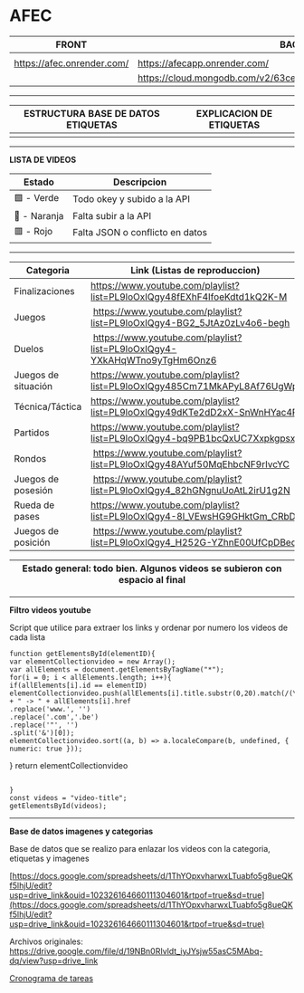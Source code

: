 # AFEC

| FRONT | BACK |
| --- | --- |
|  |  |
| https://afec.onrender.com/ | https://afecapp.onrender.com/ |
|  | https://cloud.mongodb.com/v2/63ce41999c05fb6ca51fc463#/clusters |

---

| ESTRUCTURA BASE DE DATOS ETIQUETAS | EXPLICACION DE ETIQUETAS |
| --- | --- |
|  |  |

---

**LISTA DE VIDEOS** 

| Estado | Descripcion |
| --- | --- |
| 🟩 - Verde | Todo okey y subido a la API |
| 🍊 - Naranja | Falta subir a la API |
| 🟥 - Rojo | Falta JSON o conflicto en datos |

---

| Categoria | Link (Listas de reproduccion) | Imagenes (por categoria) | JSON |
| --- | --- | --- | --- |
| Finalizaciones | https://www.youtube.com/playlist?list=PL9loOxIQgy48fEXhF4IfoeKdtd1kQ2K-M | https://ibb.co/album/N6ZjKy |  |
| Juegos |  https://www.youtube.com/playlist?list=PL9loOxIQgy4-BG2_5JtAz0zLv4o6-begh | https://ibb.co/album/CpGJmN |  |
| Duelos |  https://www.youtube.com/playlist?list=PL9loOxIQgy4-YXkAHqWTno9yTgHm6Onz6 | https://ibb.co/album/smJtK3 |  |
| Juegos de situación | https://www.youtube.com/playlist?list=PL9loOxIQgy485Cm71MkAPyL8Af76UgWpl | https://ibb.co/album/3Rffvr |  |
| Técnica/Táctica | https://www.youtube.com/playlist?list=PL9loOxIQgy49dKTe2dD2xX-SnWnHYac4P | https://ibb.co/album/6Xf8Vs?sort=name_asc |  |
| Partidos | https://www.youtube.com/playlist?list=PL9loOxIQgy4-bq9PB1bcQxUC7Xxpkgpsx | https://ibb.co/album/52fwYN |  |
| Rondos |  https://www.youtube.com/playlist?list=PL9loOxIQgy48AYuf50MqEhbcNF9rIvcYC | https://ibb.co/album/Z69TXN |  |
| Juegos de posesión |  https://www.youtube.com/playlist?list=PL9loOxIQgy4_82hGNgnuUoAtL2irU1g2N | https://ibb.co/album/p6GzMH |  |
| Rueda de pases | https://www.youtube.com/playlist?list=PL9loOxIQgy4-8l_VEwsHG9GHktGm_CRbD | https://ibb.co/album/gZg22C |  |
| Juegos de posición |  https://www.youtube.com/playlist?list=PL9loOxIQgy4_H252G-YZhnE00UfCpDBeq | https://ibb.co/album/D49rY7 |  |

| Estado general: todo bien. Algunos videos se subieron con espacio al final |
| --- |

---

**Filtro videos youtube**

Script que utilice para extraer los links y ordenar por numero los videos de cada lista

```
function getElementsById(elementID){
var elementCollectionvideo = new Array();
var allElements = document.getElementsByTagName("*");
for(i = 0; i < allElements.length; i++){
if(allElements[i].id == elementID)
elementCollectionvideo.push(allElements[i].title.substr(0,20).match(/(\d+)/g) + " -> " + allElements[i].href
.replace('www.', '')
.replace('.com','.be')
.replace('"', '')
.split('&')[0]);
elementCollectionvideo.sort((a, b) => a.localeCompare(b, undefined, { numeric: true }));

```
}
return elementCollectionvideo

```

}
const videos = "video-title";
getElementsById(videos);
```

---

**Base de datos imagenes y categorias**

Base de datos que se realizo para enlazar los videos con la categoria, etiquetas y imagenes

[https://docs.google.com/spreadsheets/d/1ThYOpxvharwxLTuabfo5g8ueQKf5lhjU/edit?usp=drive_link&ouid=102326164660111304601&rtpof=true&sd=true](https://docs.google.com/spreadsheets/d/1ThYOpxvharwxLTuabfo5g8ueQKf5lhjU/edit?usp=drive_link&ouid=102326164660111304601&rtpof=true&sd=true)

Archivos originales: https://drive.google.com/file/d/19NBn0RIvldt_iyJYsjw55asC5MAbq-dq/view?usp=drive_link

[Cronograma de tareas](AFEC%20e89048e8ec73417eb9cac18e2f9964d6/Cronograma%20de%20tareas%2012b2227333804eb6a0e7bcd4323f1074.csv)
